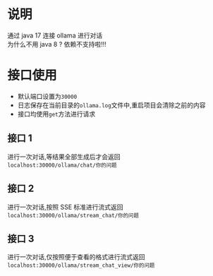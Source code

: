 # 说明
通过 java 17 连接 ollama 进行对话  
为什么不用 java 8 ? 依赖不支持啦!!!  

# 接口使用
- 默认端口设置为`30000`  
- 日志保存在当前目录的`ollama.log`文件中,重启项目会清除之前的内容  
- 接口均使用`get`方法进行请求

## 接口 1
进行一次对话,等结果全部生成后才会返回  
`localhost:30000/ollama/chat/你的问题`

## 接口 2
进行一次对话,按照 SSE 标准进行流式返回  
`localhost:30000/ollama/stream_chat/你的问题`

## 接口 3
进行一次对话,仅按照便于查看的格式进行流式返回  
`localhost:30000/ollama/stream_chat_view/你的问题`
